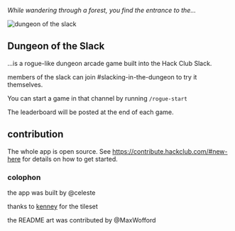 _While wandering through a forest, you find the entrance to the..._

![dungeon of the slack](https://cloud-9adijwjyk-hack-club-bot.vercel.app/0untitled_artwork_4.png)

## Dungeon of the Slack

...is a rogue-like dungeon arcade game built into the Hack Club Slack.

members of the slack can join #slacking-in-the-dungeon to try it themselves.

You can start a game in that channel by running `/rogue-start`

The leaderboard will be posted at the end of each game.

## contribution

The whole app is open source. See https://contribute.hackclub.com/#new-here for details on how to get started.

### colophon

the app was built by @celeste

thanks to [kenney](https://kenney.nl/assets/micro-roguelike) for the tileset

the README art was contributed by @MaxWofford
